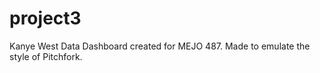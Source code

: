 # project3
Kanye West Data Dashboard created for MEJO 487. Made to emulate the style of Pitchfork. 
